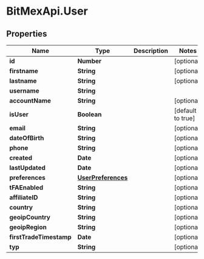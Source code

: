 # BitMexApi.User

## Properties
Name | Type | Description | Notes
------------ | ------------- | ------------- | -------------
**id** | **Number** |  | [optional] 
**firstname** | **String** |  | [optional] 
**lastname** | **String** |  | [optional] 
**username** | **String** |  | 
**accountName** | **String** |  | [optional] 
**isUser** | **Boolean** |  | [default to true]
**email** | **String** |  | [optional] 
**dateOfBirth** | **String** |  | [optional] 
**phone** | **String** |  | [optional] 
**created** | **Date** |  | [optional] 
**lastUpdated** | **Date** |  | [optional] 
**preferences** | [**UserPreferences**](UserPreferences.md) |  | [optional] 
**tFAEnabled** | **String** |  | [optional] 
**affiliateID** | **String** |  | [optional] 
**country** | **String** |  | [optional] 
**geoipCountry** | **String** |  | [optional] 
**geoipRegion** | **String** |  | [optional] 
**firstTradeTimestamp** | **Date** |  | [optional] 
**typ** | **String** |  | [optional] 


